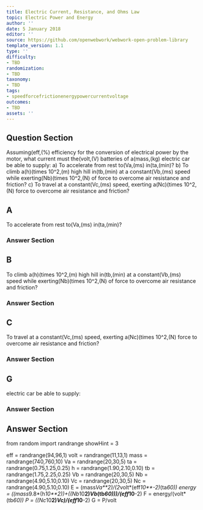 ```yaml
---
title: Electric Current, Resistance, and Ohms Law
topic: Electric Power and Energy
author: ''
date: 5 January 2018
editor: ''
source: https://github.com/openwebwork/webwork-open-problem-library
template_version: 1.1
type: ''
difficulty:
- TBD
randomization:
- TBD
taxonomy:
- TBD
tags:
- speedforcefrictionenergypowercurrentvoltage
outcomes:
- TBD
assets: ''
---
```


## Question Section 

Assuming(eff,(%) efficiency for the conversion of electrical power by the motor, what current must the(volt,(V) batteries of a(mass,(kg) electric car be able to supply:
a) To accelerate from rest to(Va,(ms) in(ta,(min)?
b) To climb a(h)(times 10^2,(m) high hill in(tb,(min) at a constant(Vb,(ms) speed while exerting(Nb)(times 10^2,(N) of force to overcome air resistance and friction?
c) To travel at a constant(Vc,(ms) speed, exerting a(Nc)(times 10^2,(N) force to overcome air resistance and friction?

## A
To accelerate from rest to(Va,(ms) in(ta,(min)?
### Answer Section
## B
To climb a(h)(times 10^2,(m) high hill in(tb,(min) at a constant(Vb,(ms) speed while exerting(Nb)(times 10^2,(N) of force to overcome air resistance and friction?
### Answer Section
## C
To travel at a constant(Vc,(ms) speed, exerting a(Nc)(times 10^2,(N) force to overcome air resistance and friction?
### Answer Section
## G
electric car be able to supply:
### Answer Section


## Answer Section

from random import randrange
showHint = 3


eff = randrange(94,96,1)
volt = randrange(11,13,1)
mass = randrange(740,760,10)
Va = randrange(20,30,5)
ta = randrange(0.75,1.25,0.25)
h = randrange(1.90,2.10,0.10)
tb = randrange(1.75,2.25,0.25)
Vb = randrange(20,30,5)
Nb = randrange(4.90,5.10,0.10)
Vc = randrange(20,30,5)
Nc = randrange(4.90,5.10,0.10)
E = (mass*Va**2)/(2*volt*(eff*10**-2)*(ta*60))
energy = ((mass*9.8*(h*10**2))+((Nb*10**2)*Vb*(tb*60)))/(eff*10**-2)
F = energy/(volt*(tb*60))
P = ((Nc*10**2)*Vc)/(eff*10**-2)
G = P/volt